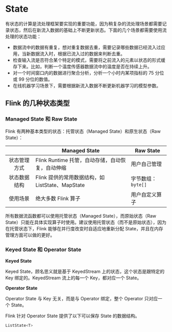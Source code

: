 # State

有状态的计算是流处理框架要实现的重要功能，因为稍复杂的流处理场景都需要记录状态，然后在新流入数据的基础上不断更新状态。下面的几个场景都需要使用流处理的状态功能：

- 数据流中的数据有重复，想对重复数据去重，需要记录哪些数据已经流入过应用，当新数据流入时，根据已流入过的数据来判断去重。
- 检查输入流是否符合某个特定的模式，需要将之前流入的元素以状态的形式缓存下来。比如，判断一个温度传感器数据流中的温度是否在持续上升。
- 对一个时间窗口内的数据进行聚合分析，分析一个小时内某项指标的 75 分位或 99 分位的数值。
- 在线机器学习场景下，需要根据新流入数据不断更新机器学习的模型参数。

## Flink 的几种状态类型

### Managed State 和 Raw State

Flink 有两种基本类型的状态：托管状态（Managed State）和原生状态（Raw State）：

|              | Managed State                                    | Raw State          |
| :----------: | ------------------------------------------------ | ------------------ |
| 状态管理方式 | Flink Runtime 托管，自动存储，自动恢复，自动伸缩 | 用户自己管理       |
| 状态数据结构 | Flink 提供的常用数据结构，如 ListState、MapState | 字节数组：`byte[]` |
|   使用场景   | 绝大多数 Flink 算子                              | 用户自定义算子     |

所有数据流函数都可以使用托管状态（Managed State），而原始状态（Raw State）只能在具体实现算子时使用。建议使用托管状态（而不是原始状态），因为在托管状态下，Flink 能够在并行度改变时自适应地重新分配 State，并且在内存管理方面可以做的更好。

### Keyed State 和 Operator State

**Keyed State**

Keyed State，顾名思义就是基于 KeyedStream 上的状态，这个状态是跟特定的 Key 绑定的。KeyedStream 流上的每一个 Key，都对应一个 State。

**Operator State**

Operator State 与 Key 无关，而是与 Operator 绑定，整个 Operator 只对应一个 State。

Flink 针对 Operator State 提供了以下可以保存 State 的数据结构。

```java
ListState<T>
```